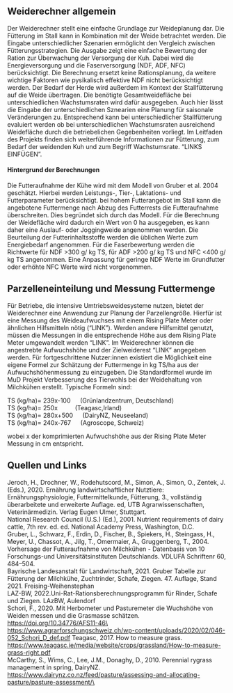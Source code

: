 ## Weiderechner allgemein

Der Weiderechner stellt eine einfache Grundlage zur Weideplanung dar.
Die Fütterung im Stall kann in Kombination mit der Weide betrachtet
werden. Die Eingabe unterschiedlicher Szenarien ermöglicht den Vergleich
zwischen Fütterungsstrategien. Die Ausgabe zeigt eine einfache Bewertung
der Ration zur Überwachung der Versorgung der Kuh. Dabei wird die
Energieversorgung und die Faserversorgung (NDF, ADF, NFC)
berücksichtigt. Die Berechnung ersetzt keine Rationsplanung, da weitere
wichtige Faktoren wie pysikalisch effektive NDF nicht berücksichtigt
werden. Der Bedarf der Herde wird außerdem im Kontext der Stallfütterung
auf die Weide übertragen. Die benötigte Gesamtweidefläche bei
unterschiedlichen Wachstumsraten wird dafür ausgegeben. Auch hier lässt
die Eingabe der unterschiedlichen Sznearien eine Planung für saisonale
Veränderungen zu. Entsprechend kann bei unterschiedlicher Stallfütterung
evaluiert werden ob bei unterschiedlichen Wachstumsraten ausreichend
Weidefläche durch die betriebelichen Gegebenheiten vorliegt. Im
Leitfaden des Projekts finden sich weiterführende Informationen zur
Fütterung, zum Bedarf der weidenden Kuh und zum Begriff Wachstumsrate.
“LINKS EINFÜGEN”.

#### Hintergrund der Berechnungen

Die Futteraufnahme der Kühe wird mit dem Modell von Gruber et al. 2004
geschätzt. Hierbei werden Leistungs-, Tier-, Laktations- und
Futterparameter berücksichtigt. bei hohem Futterangebot im Stall kann
die angebotene Futtermenge nach Abzug des Futterrests die Futteraufnahme
überschreiten. Dies begründet sich durch das Modell. Für die Berechnung
der Weidefläche wird dadurch ein Wert von 0 ha ausgegeben, es kann daher
eine Auslauf- oder Joggingweide angenommen werden. Die Beurteilung der
Futterinhaltsstoffe werden die üblichen Werte zum Energiebedarf
angenommen. Für die Faserbewertung werden die Richtwerte für NDF &gt;300
g/ kg TS, für ADF &gt;200 g/ kg TS und NFC &lt;400 g/ kg TS angenommen.
Eine Anpassung für geringe NDF Werte im Grundfutter oder erhöhte NFC
Werte wird nicht vorgenommen.

## Parzelleneinteilung und Messung Futtermenge

Für Betriebe, die intensive Umtriebsweidesysteme nutzen, bietet der
Weiderechner eine Anwendung zur Planung der Parzellengröße. Hierfür ist
eine Messung des Weideaufwuchses mit einem Rising Plate Meter oder
ähnlichen Hilfsmitteln nötig (“LINK”). Werden andere Hilfsmittel
genutzt, müssen die Messungen in die entsprechende Höhe aus dem Rising
Plate Meter umgewandelt werden “LINK”. Im Weiderechner können die
angestrebte Aufwuchshöhe und der Zielweiderest “LINK” angegeben werden.
Für fortgeschrittene Nutzer:innen existiert die Möglichkeit eine eigene
Formel zur Schätzung der Futtermenge in kg TS/ha aus der
Aufwuchshöhenmessung zu einzugeben. Die Standardformel wurde im MuD
Projekt Verbesserung des Tierwohls bei der Weidehaltung von Milchkühen
erstellt. Typische Formeln sind:

TS (kg/ha)= 239x-100   (Grünlandzentrum, Deutschland)  
TS (kg/ha)= 250x     (Teagasc,Irland)  
TS (kg/ha)= 280x+500   (DairyNZ, Neuseeland)  
TS (kg/ha)= 240x-767   (Agroscope, Schweiz)  

wobei x der komprimierten Aufwuchshöhe aus der Rising Plate Meter
Messung in cm entspricht.

## Quellen und Links

Jeroch, H., Drochner, W., Rodehutscord, M., Simon, A., Simon, O.,
Zentek, J. (Eds.), 2020. Ernährung landwirtschaftlicher Nutztiere:
Ernährungsphysiologie, Futtermittelkunde, Fütterung, 3., vollständig
überarbeitete und erweiterte Auflage. ed, UTB Agrarwissenschaften,
Veterinärmedizin. Verlag Eugen Ulmer, Stuttgart.  
National Research Council (U.S.) (Ed.), 2001. Nutrient requirements of
dairy cattle, 7th rev. ed. ed. National Academy Press, Washington,
D.C.  
Gruber, L., Schwarz, F., Erdin, D., Fischer, B., Spiekers, H.,
Steingass, H., Meyer, U., Chassot, A., Jilg, T., Omermaier, A.,
Gruggenberg, T., 2004. Vorhersage der Futteraufnahme von Milchkühen -
Datenbasis von 10 Forschungs-und Universitätsinstituten Deutschlands.
VDLUFA Schriftenr 60, 484–504.  
Bayrische Landesanstalt für Landwirtschaft, 2021. Gruber Tabelle zur
Fütterung der Milchkühe, Zuchtrinder, Schafe, Ziegen. 47. Auflage, Stand
2021. Freising-Weihenstephan  
LAZ-BW, 2022.Uni-Rat-Rationsberechnungsprogramm für Rinder, Schafe und
Ziegen. LAzBW, Aulendorf  
Schori, F., 2020. Mit Herbometer und Pasturemeter die Wuchshöhe von
Weiden messen und die Grasmasse schätzen.
<a href="https://doi.org/10.34776/AFS11-46\"
class="uri">https://doi.org/10.34776/AFS11-46\</a>
<https://www.agrarforschungschweiz.ch/wp-content/uploads/2020/02/046-052_Schori_D_def.pdf>
Teagasc, 2017. How to measure grass.  
<a
href="https:\//www.teagasc.ie/media/website/crops/grassland/How-to-measure-grass-right.pdf"
class="uri">https:\//www.teagasc.ie/media/website/crops/grassland/How-to-measure-grass-right.pdf</a>  
McCarthy, S., Wims, C., Lee, J.M., Donaghy, D., 2010. Perennial rygrass
management in spring, DairyNZ.  
<a
href="https://www.dairynz.co.nz/feed/pasture/assessing-and-allocating-pasture/pasture-assessment/\"
class="uri">https://www.dairynz.co.nz/feed/pasture/assessing-and-allocating-pasture/pasture-assessment/\</a>

